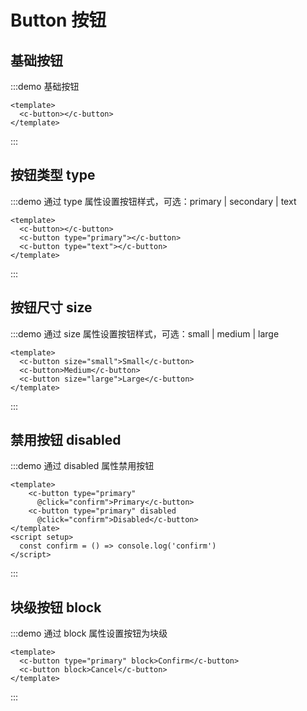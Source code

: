 # Button 按钮

## 基础按钮

:::demo 基础按钮

```vue
<template>
  <c-button></c-button>
</template>
```

:::

## 按钮类型 type

:::demo 通过 type 属性设置按钮样式，可选：primary | secondary | text

```vue
<template>
  <c-button></c-button>
  <c-button type="primary"></c-button>
  <c-button type="text"></c-button>
</template>
```

:::

## 按钮尺寸 size

:::demo 通过 size 属性设置按钮样式，可选：small | medium | large
```vue
<template>
  <c-button size="small">Small</c-button>
  <c-button>Medium</c-button>
  <c-button size="large">Large</c-button>
</template>
```
:::


## 禁用按钮 disabled

:::demo 通过 disabled 属性禁用按钮
```vue
<template>
    <c-button type="primary"          
      @click="confirm">Primary</c-button>
    <c-button type="primary" disabled 
      @click="confirm">Disabled</c-button>
</template>
<script setup>
  const confirm = () => console.log('confirm')
</script>
```
:::

## 块级按钮 block

:::demo 通过 block 属性设置按钮为块级
```vue
<template>
  <c-button type="primary" block>Confirm</c-button>
  <c-button block>Cancel</c-button>
</template>
```
:::